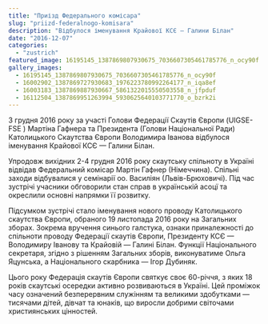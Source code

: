 ```yaml
---
title: "Приізд Федерального комісара"
slug: "priizd-federalnogo-komisara"
description: "Відбулося іменування Крайової КСЄ — Галини Білан"
date: "2016-12-07"
categories:
  - "zustrich"
featured_image: 16195145_1387869807930675_7036607305461785776_n_ocy90f
gallery_images:
  - 16195145_1387869807930675_7036607305461785776_n_ocy90f
  - 16002902_1387869727930683_1976223780992264177_n_iqa8ef
  - 16003183_1387869887930667_5861322015550503558_n_jfpduf
  - 16112504_1387869951263994_5930625640103771770_o_bzrk2i
---
```


3 грудня 2016 року за участі Голови Федерації Скаутів Європи (UIGSE-FSE ) Мартіна Гафнера  та Президента (Голови Національної Ради) Католицького Скаутства Європи Володимира Іванова відбулося іменування Крайової КСЄ — Галини Білан.

Упродовж вихідних 2-4 грудня 2016 року скаутську спільноту в Україні відвідав Федеральний комісар Мартін Гафнер (Німеччина). Спільні заходи відбувалися у семінарії оо. Василіян (Львів-Брюховичі). Під час зустрічі учасники обговорили стан справ в українській асоцї та окреслили основні напрямки її розвитку.

Підсумком зустрічі стало іменування нового проводу Католицького скаутства Європи, обраного 19 листопада 2016 року на Загальних зборах. Зокрема вручення синього галстука, ознаки приналежності до спільноти проводу Федерації скаутів Європи, Президенту КСЄ — Володимиру Іванову та Крайовій — Галині Білан. Функції Національного секретаря, згідно з рішенням Загальних зборів, виконуватиме Ольга Яцунська, а Національного скарбника — Ігор Дубиняк.

Цього року Федерація скаутів Європи святкує своє 60-річчя, з яких 18 років скаутські осередки активно розвиваються в Україні. Цей проміжок часу означений безперервним служінням та великими здобутками — тисячами дітей, дівчат та юнаків, що виросли добрими світочами християнських цінностей.
